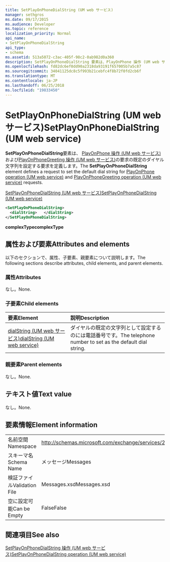```yaml
---
title: SetPlayOnPhoneDialString (UM web サービス)
manager: sethgros
ms.date: 09/17/2015
ms.audience: Developer
ms.topic: reference
localization_priority: Normal
api_name:
- SetPlayOnPhoneDialString
api_type:
- schema
ms.assetid: 513a5072-c3ac-405f-98c2-0ab982d0a360
description: SetPlayOnPhoneDialString 要素は、PlayOnPhone 操作 (UM web サービス) の既定のダイヤル文字列を設定するための要求および PlayOnPhoneGreeting (UM web サービス) の操作の要求を定義します。
ms.openlocfilehash: fd82dc6ef0dd90a2318da93191f657005b7a5c87
ms.sourcegitcommit: 34041125dc8c5f993b21cebfc4f8b72f0fd2cb6f
ms.translationtype: MT
ms.contentlocale: ja-JP
ms.lasthandoff: 06/25/2018
ms.locfileid: "19833450"
---
```

# <a name="setplayonphonedialstring-um-web-service"></a><span data-ttu-id="26905-103">SetPlayOnPhoneDialString (UM web サービス)</span><span class="sxs-lookup"><span data-stu-id="26905-103">SetPlayOnPhoneDialString (UM web service)</span></span>

<span data-ttu-id="26905-104">**SetPlayOnPhoneDialString**要素は、 [PlayOnPhone 操作 (UM web サービス)](playonphone-operation-um-web-service.md)および[PlayOnPhoneGreeting 操作 (UM web サービス)](playonphonegreeting-operation-um-web-service.md)の要求の既定のダイヤル文字列を設定する要求を定義します。</span><span class="sxs-lookup"><span data-stu-id="26905-104">The **SetPlayOnPhoneDialString** element defines a request to set the default dial string for [PlayOnPhone operation (UM web service)](playonphone-operation-um-web-service.md) and [PlayOnPhoneGreeting operation (UM web service)](playonphonegreeting-operation-um-web-service.md) requests.</span></span> 
  
[<span data-ttu-id="26905-105">SetPlayOnPhoneDialString (UM web サービス)</span><span class="sxs-lookup"><span data-stu-id="26905-105">SetPlayOnPhoneDialString (UM web service)</span></span>](setplayonphonedialstring-um-web-service.md)
  
```xml
<SetPlayOnPhoneDialString>
  <dialString>   </dialString>
</SetPlayOnPhoneDialString>
```

 <span data-ttu-id="26905-106">**complexType**</span><span class="sxs-lookup"><span data-stu-id="26905-106">**complexType**</span></span>
## <a name="attributes-and-elements"></a><span data-ttu-id="26905-107">属性および要素</span><span class="sxs-lookup"><span data-stu-id="26905-107">Attributes and elements</span></span>

<span data-ttu-id="26905-108">以下のセクションで、属性、子要素、親要素について説明します。</span><span class="sxs-lookup"><span data-stu-id="26905-108">The following sections describe attributes, child elements, and parent elements.</span></span>
  
### <a name="attributes"></a><span data-ttu-id="26905-109">属性</span><span class="sxs-lookup"><span data-stu-id="26905-109">Attributes</span></span>

<span data-ttu-id="26905-110">なし。</span><span class="sxs-lookup"><span data-stu-id="26905-110">None.</span></span>
  
### <a name="child-elements"></a><span data-ttu-id="26905-111">子要素</span><span class="sxs-lookup"><span data-stu-id="26905-111">Child elements</span></span>

|<span data-ttu-id="26905-112">**要素**</span><span class="sxs-lookup"><span data-stu-id="26905-112">**Element**</span></span>|<span data-ttu-id="26905-113">**説明**</span><span class="sxs-lookup"><span data-stu-id="26905-113">**Description**</span></span>|
|:-----|:-----|
|[<span data-ttu-id="26905-114">dialString (UM web サービス)</span><span class="sxs-lookup"><span data-stu-id="26905-114">dialString (UM web service)</span></span>](dialstring-um-web-service.md) <br/> |<span data-ttu-id="26905-115">ダイヤルの既定の文字列として設定するのには電話番号です。</span><span class="sxs-lookup"><span data-stu-id="26905-115">The telephone number to set as the default dial string.</span></span>  <br/> |
   
### <a name="parent-elements"></a><span data-ttu-id="26905-116">親要素</span><span class="sxs-lookup"><span data-stu-id="26905-116">Parent elements</span></span>

<span data-ttu-id="26905-117">なし。</span><span class="sxs-lookup"><span data-stu-id="26905-117">None.</span></span>
  
## <a name="text-value"></a><span data-ttu-id="26905-118">テキスト値</span><span class="sxs-lookup"><span data-stu-id="26905-118">Text value</span></span>

<span data-ttu-id="26905-119">なし。</span><span class="sxs-lookup"><span data-stu-id="26905-119">None.</span></span>
  
## <a name="element-information"></a><span data-ttu-id="26905-120">要素情報</span><span class="sxs-lookup"><span data-stu-id="26905-120">Element information</span></span>

|||
|:-----|:-----|
|<span data-ttu-id="26905-121">名前空間</span><span class="sxs-lookup"><span data-stu-id="26905-121">Namespace</span></span>  <br/> |http://schemas.microsoft.com/exchange/services/2006/messages  <br/> |
|<span data-ttu-id="26905-122">スキーマ名</span><span class="sxs-lookup"><span data-stu-id="26905-122">Schema Name</span></span>  <br/> |<span data-ttu-id="26905-123">メッセージ</span><span class="sxs-lookup"><span data-stu-id="26905-123">Messages</span></span>  <br/> |
|<span data-ttu-id="26905-124">検証ファイル</span><span class="sxs-lookup"><span data-stu-id="26905-124">Validation File</span></span>  <br/> |<span data-ttu-id="26905-125">Messages.xsd</span><span class="sxs-lookup"><span data-stu-id="26905-125">Messages.xsd</span></span>  <br/> |
|<span data-ttu-id="26905-126">空に設定可能</span><span class="sxs-lookup"><span data-stu-id="26905-126">Can be Empty</span></span>  <br/> |<span data-ttu-id="26905-127">False</span><span class="sxs-lookup"><span data-stu-id="26905-127">False</span></span>  <br/> |
   
## <a name="see-also"></a><span data-ttu-id="26905-128">関連項目</span><span class="sxs-lookup"><span data-stu-id="26905-128">See also</span></span>



[<span data-ttu-id="26905-129">SetPlayOnPhoneDialString 操作 (UM web サービス)</span><span class="sxs-lookup"><span data-stu-id="26905-129">SetPlayOnPhoneDialString operation (UM web service)</span></span>](setplayonphonedialstring-operation-um-web-service.md)

